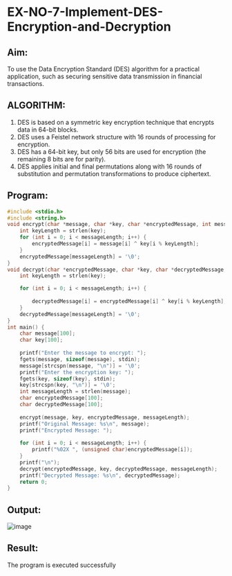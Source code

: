 # EX-NO-7-Implement-DES-Encryption-and-Decryption

## Aim:

To use the Data Encryption Standard (DES) algorithm for a practical application, such as securing sensitive data transmission in financial transactions.

## ALGORITHM:

1. DES is based on a symmetric key encryption technique that encrypts data in 64-bit blocks.
2. DES uses a Feistel network structure with 16 rounds of processing for encryption.
3. DES has a 64-bit key, but only 56 bits are used for encryption (the remaining 8 bits are for parity).
4. DES applies initial and final permutations along with 16 rounds of substitution and permutation transformations to produce ciphertext.

## Program:
```c
#include <stdio.h>
#include <string.h>
void encrypt(char *message, char *key, char *encryptedMessage, int messageLength) {
    int keyLength = strlen(key);
    for (int i = 0; i < messageLength; i++) {
        encryptedMessage[i] = message[i] ^ key[i % keyLength];
    }
    encryptedMessage[messageLength] = '\0';  
}
void decrypt(char *encryptedMessage, char *key, char *decryptedMessage, int messageLength) {
    int keyLength = strlen(key);

    for (int i = 0; i < messageLength; i++) {
       
        decryptedMessage[i] = encryptedMessage[i] ^ key[i % keyLength];
    }
    decryptedMessage[messageLength] = '\0'; 
}
int main() {
    char message[100];
    char key[100];
    
    printf("Enter the message to encrypt: ");
    fgets(message, sizeof(message), stdin);
    message[strcspn(message, "\n")] = '\0'; 
    printf("Enter the encryption key: ");
    fgets(key, sizeof(key), stdin);
    key[strcspn(key, "\n")] = '\0';  
    int messageLength = strlen(message);
    char encryptedMessage[100];
    char decryptedMessage[100];
    
    encrypt(message, key, encryptedMessage, messageLength);
    printf("Original Message: %s\n", message);
    printf("Encrypted Message: ");
    
    for (int i = 0; i < messageLength; i++) {
        printf("%02X ", (unsigned char)encryptedMessage[i]);
    }
    printf("\n");
    decrypt(encryptedMessage, key, decryptedMessage, messageLength);
    printf("Decrypted Message: %s\n", decryptedMessage);
    return 0;
}
```
## Output:

![image](https://github.com/user-attachments/assets/401ed4ef-68c7-4442-b3db-37cb20f6fb32)


## Result:

The program is executed successfully

